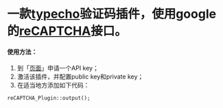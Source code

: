 一款[typecho][1]验证码插件，使用google的[reCAPTCHA][2]接口。
======

#### 使用方法：
1. 到「[页面][3]」申请一个API key；
2. 激活该插件，并配置public key和private key；
3. 在适当地方添加如下代码：

```
reCAPTCHA_Plugin::output();
```


[1]: http://typecho.org/about
[2]: https://www.google.com/recaptcha/
[3]: https://www.google.com/recaptcha/admin/create